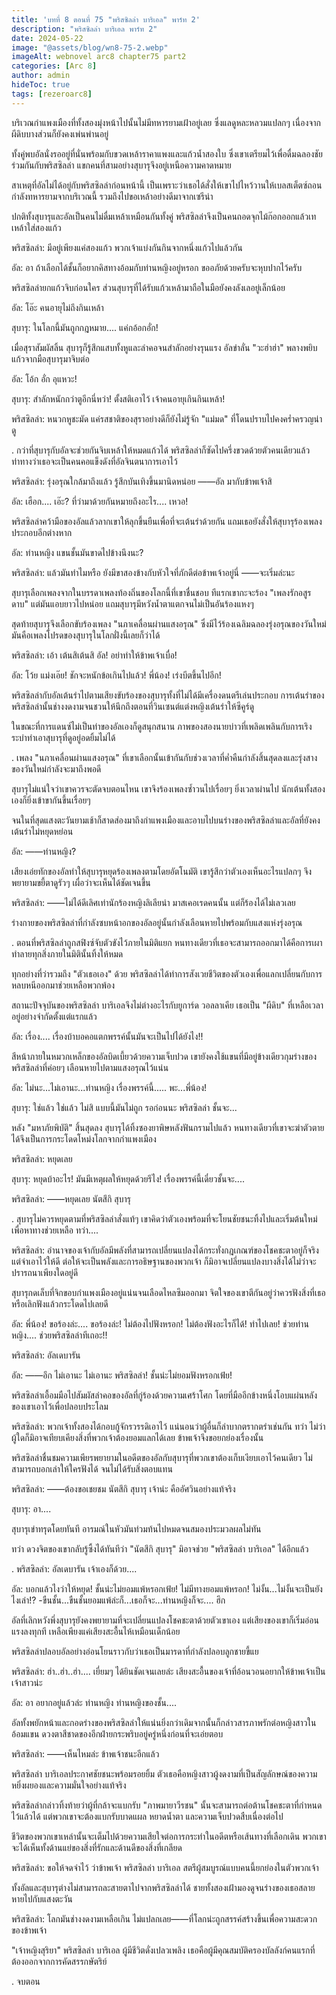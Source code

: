 ```yaml
---
title: 'บทที่ 8 ตอนที่ 75 "พริสซิลล่า บาริเอล" พาร์ท 2'
description: "พริสซิลล่า บาริเอล พาร์ท 2"
date: 2024-05-22
image: "@assets/blog/wn8-75-2.webp"
imageAlt: webnovel arc8 chapter75 part2
categories: [Arc 8]
author: admin
hideToc: true
tags: [rezeroarc8]
---
```


บริเวณกำแพงเมืองที่ทั้งสองมุ่งหน้าไปนั้นไม่มีทหารยามเฝ้าอยู่เลย ซึ่งแลดูหละหลวมแปลกๆ เนื่องจากผีดิบบางส่วนก็ยังคงเพ่นพ่านอยู่

ทั้งคู่พบอัลนั่งรออยู่ที่นั่นพร้อมกับขวดเหล้าราคาแพงและแก้วน้ำสองใบ ซึ่งเขาเตรียมไว้เพื่อดื่มฉลองชัยร่วมกันกับพริสซิลล่า แขกคนที่สามอย่างสุบารุจึงอยู่เหนือความคาดหมาย

สาเหตุที่อัลไม่ได้อยู่กับพริสซิลล่าก่อนหน้านี้ เป็นเพราะว่าเธอได้สั่งให้เขาไปไหว้วานให้เบลสเต็ตซ์ถอนกำลังทหารยามจากบริเวณนี้ รวมถึงไปขอเหล้าอย่างดีมาจากเซรีน่า

ปกติทั้งสุบารุและอัลเป็นคนไม่ดื่มเหล้าเหมือนกันทั้งคู่ พริสซิลล่าจึงเป็นคนถอดจุกไม้ก๊อกออกแล้วเทเหล้าใส่สองแก้ว

พริสซิลล่า: มีอยู่เพียงแค่สองแก้ว พวกเจ้าแบ่งกันกินจากหนึ่งแก้วไปแล้วกัน

อัล: อา ถ้าเลือกได้ชั้นก็อยากคิสทางอ้อมกับท่านหญิงอยู่หรอก ขออภัยด้วยครับจะหุบปากไว้ครับ

พริสซิลล่ายกแก้วจิบก่อนใคร ส่วนสุบารุที่ได้รับแก้วเหล้ามาถือในมือยังคงลังเลอยู่เล็กน้อย

อัล: โอ๊ะ คนอายุไม่ถึงกินเหล้า

สุบารุ: ในโลกนี้มันถูกกฎหมาย.... แค่กอ้อกอั่ก!

เมื่อสุราสัมผัสลิ้น สุบารุก็รู้สึกแสบทั้งหูและลำคอจนสำลักอย่างรุนแรง อัลขำลั่น "วะฮ่าฮ่า" พลางพยิบแก้วจากมือสุบารุมาจิบต่อ

อัล: โอ้ก อั่ก อุแหวะ!

สุบารุ: สำลักหนักกว่าตูอีกนี่หว่า! ตั้งสติเอาไว้ เจ้าคนอายุเกินกินเหล้า!

พริสซิลล่า: หนวกหูชะมัด แค่รสชาติของสุราอย่างดีก็ยังไม่รู้จัก "แม่มด" ที่โดนปราบไปคงคร่ำครวญน่าดู

.
กว่าที่สุบารุกับอัลจะช่วยกันจิบเหล้าให้หมดแก้วได้ พริสซิลล่าก็ซัดไปครึ่งขวดด้วยตัวคนเดียวแล้ว ท่าทางว่าเธอจะเป็นคนคอแข็งดังที่อัลจินตนาการเอาไว้

พริสซิลล่า: รุ่งอรุณใกล้มาถึงแล้ว รู้สึกบันเทิงขึ้นมานิดหน่อย ――อัล มากับข้าพเจ้าสิ

อัล: เฮือก.... เอ๊ะ? ที่ว่ามาด้วยกันหมายถึงอะไร.... เหวอ!

พริสซิลล่าคว้ามือของอัลแล้วลากเขาให้ลุกขึ้นยืนเพื่อที่จะเต้นรำด้วยกัน แถมเธอยังสั่งให้สุบารุร้องเพลงประกอบอีกต่างหาก

อัล: ท่านหญิง แขนชั้นมันขาดไปข้างนึงนะ?

พริสซิลล่า: แล้วมันทำไมหรือ ยังมีขาสองข้างกับหัวใจที่ภักดีต่อข้าพเจ้าอยู่นี่ ――จะเริ่มล่ะนะ

สุบารุเลือกเพลงจากในบรรดาเพลงท้องถิ่นของโลกนี้ที่เขาชื่นชอบ ทีแรกเขากะจะร้อง "เพลงรักอสูรดาบ" แต่มันแอบยาวไปหน่อย แถมสุบารุมีหวังน้ำตาแตกจนไม่เป็นอันร้องแหงๆ

สุดท้ายสุบารุจึงเลือกขับร้องเพลง "นภาเคลื่อนผ่านแสงอรุณ" ซึ่งมีไว้ร้องเฉลิมฉลองรุ่งอรุณของวันใหม่ มันคือเพลงโปรดของสุบารุในโลกฝั่งนี้เลยก็ว่าได้

พริสซิลล่า: เอ้า เต้นสิเต้นสิ อัล! อย่าทำให้ข้าพเจ้าเบื่อ!

อัล: โว้ย แม่งเอ๊ย! ชักจะหนักข้อเกินไปแล้ว! พี่น้อง! เร่งบีตขึ้นไปอีก!

พริสซิลล่ากับอัลเต้นรำไปตามเสียงขับร้องของสุบารุทั้งที่ไม่ได้มีเครื่องดนตรีเล่นประกอบ การเต้นรำของพริสซิลล่านั้นช่างงดงามจนชวนให้นึกถึงตอนที่วินเซนต์แต่งหญิงเต้นรำให้ซีคูร์ดู

ในขณะที่การแดนซ์ไม่เป็นท่าของอัลเองก็ดูสนุกสนาน ภาพของสองนายบ่าวที่เพลิดเพลินกับการเริงระบำทำเอาสุบารุที่ดูอยู่อดยิ้มไม่ได้

.
เพลง "นภาเคลื่อนผ่านแสงอรุณ" ที่เขาเลือกนั้นเข้ากันกับช่วงเวลาที่ค่ำคืนกำลังสิ้นสุดลงและรุ่งสางของวันใหม่กำลังจะมาถึงพอดี

สุบารุไม่แน่ใจว่าเขาควรจะตัดจบตอนไหน เขาจึงร้องเพลงซ้ำวนไปเรื่อยๆ ยิ่งเวลาผ่านไป นักเต้นทั้งสองเองก็ยิ่งเข้าขากันขึ้นเรื่อยๆ

จนในที่สุดแสงตะวันยามเช้าก็สาดส่องมาถึงกำแพงเมืองและอาบไปบนร่างของพริสซิลล่าและอัลที่ยังคงเต้นรำไม่หยุดหย่อน

อัล: ――ท่านหญิง?

เสียงเอ่ยทักของอัลทำให้สุบารุหยุดร้องเพลงตามโดยอัตโนมัติ เขารู้สึกว่าตัวเองเห็นอะไรแปลกๆ จึงพยายามขยี้ตาดูรัวๆ เผื่อว่าจะเห็นได้ชัดเจนขึ้น

พริสซิลล่า: ――ไม่ได้ดีเลิศเท่านักร้องหญิงลิเลียน่า มาสเคอเรดคนนั้น แต่ก็ร้องได้ไม่เลวเลย

ร่างกายของพริสซิลล่าที่กำลังซบหน้าอกของอัลอยู่นั้นกำลังเลือนหายไปพร้อมกับแสงแห่งรุ่งอรุณ

.
ตอนที่พริสซิลล่าถูกสฟิงซ์จับตัวขังไว้ภายในมิติแยก หนทางเดียวที่เธอจะสามารถออกมาได้คือการเผาทำลายทุกสิ่งภายในมิตินั้นทิ้งให้หมด

ทุกอย่างที่ว่ารวมถึง "ตัวเธอเอง" ด้วย พริสซิลล่าได้ทำการสังเวยชีวิตของตัวเองเพื่อแลกเปลี่ยนกับการหลบหนีออกมาช่วยเหลือพวกพ้อง

สถานะปัจจุบันของพริสซิลล่า บาริเอลจึงไม่ต่างอะไรกับยูการ์ด วอลลาเคีย เธอเป็น "ผีดิบ" ที่เหลือเวลาอยู่อย่างจำกัดตั้งแต่แรกแล้ว

อัล: เรื่อง.... เรื่องบ้าบอคอแตกพรรค์นั้นมันจะเป็นไปได้ยังไง!!

สีหน้าภายในหมวกเหล็กของอัลบิดเบี้ยวด้วยความเจ็บปวด เขายังคงใช้แขนที่มีอยู่ข้างเดียวกุมร่างของพริสซิลล่าที่ค่อยๆ เลือนหายไปตามแสงอรุณไว้แน่น

อัล: ไม่นะ...ไม่เอานะ...ท่านหญิง เรื่องพรรค์นี้..... พะ...พี่น้อง!

สุบารุ: ใช่แล้ว ใช่แล้ว ไม่สิ แบบนี้มันไม่ถูก รอก่อนนะ พริสซิลล่า ชั้นจะ...

หลัง "มหาภัยพิบัติ" สิ้นสุดลง สุบารุได้ทิ้งซองยาพิษหลังฟันกรามไปแล้ว หนทางเดียวที่เขาจะฆ่าตัวตายได้จึงเป็นการกระโดดโหม่งโลกจากกำแพงเมือง

พริสซิลล่า: หยุดเลย

สุบารุ: หยุดบ้าอะไร! มันมีเหตุผลให้หยุดด้วยรึไง! เรื่องพรรค์นี้เดี๋ยวชั้นจะ....

พริสซิลล่า: ――หยุดเลย นัตสึกิ สุบารุ

.
สุบารุไม่ควรหยุดตามที่พริสซิลล่าสั่งแท้ๆ เขาคิดว่าตัวเองพร้อมที่จะโยนชัยชนะทิ้งไปและเริ่มต้นใหม่เพื่อหาทางช่วยเหลือ ทว่า....

พริสซิลล่า: อำนาจของเจ้ากับอัลมีพลังที่สามารถเปลี่ยนแปลงได้กระทั่งกฎเกณฑ์ของโชคชะตาอยู่ก็จริง แต่จำเอาไว้ให้ดี ต่อให้จะเป็นพลังและการอธิษฐานของพวกเจ้า ก็มิอาจเปลี่ยนแปลงบางสิ่งได้ไม่ว่าจะปรารถนาเพียงใดอยู่ดี

สุบารุกดเล็บที่จิกขอบกำแพงเมืองอยู่แน่นจนเลือดไหลซึมออกมา จิตใจของเขาตีกันอยู่ว่าควรฟังสิ่งที่เธอหรือเลิกฟังแล้วกระโดดไปเลยดี

อัล: พี่น้อง! ขอร้องล่ะ.... ขอร้องล่ะ! ไม่ต้องไปฟังหรอก! ไม่ต้องฟังอะไรก็ได้! ทำไปเลย! ช่วยท่านหญิง.... ช่วยพริสซิลล่าทีเถอะ!!

พริสซิลล่า: อัลเดบารัน

อัล: ――อึก ไม่เอานะ ไม่เอานะ พริสซิลล่า! ชั้นน่ะไม่ยอมฟังหรอกเฟ้ย!

พริสซิลล่าเอื้อมมือไปสัมผัสลำคอของอัลที่กู่ร้องด้วยความเศร้าโศก โดยที่มืออีกข้างหนึ่งโอบแผ่นหลังของเขาเอาไว้เพื่อปลอบประโลม

พริสซิลล่า: พวกเจ้าทั้งสองได้กอบกู้จักรวรรดิเอาไว้ แน่นอนว่าผู้อื่นก็ลำบากตรากตรำเช่นกัน ทว่า ไม่ว่าผู้ใดก็มิอาจเทียบเคียงสิ่งที่พวกเจ้าต้องยอมแลกได้เลย ข้าพเจ้าจึงขอยกย่องเรื่องนั้น

พริสซิลล่าชื่นชมความเพียรพยายามในอดีตของอัลกับสุบารุที่พวกเขาต้องเก็บเงียบเอาไว้คนเดียว ไม่สามารถบอกเล่าให้ใครฟังได้ จนไม่ได้รับสิ่งตอบแทน

พริสซิลล่า: ――ต้องขอเชยชม นัตสึกิ สุบารุ เจ้าน่ะ คืออัศวินอย่างแท้จริง

สุบารุ: อา....

สุบารุเข่าทรุดโดยทันที อารมณ์ในหัวมันท่วมท้นไปหมดจนสมองประมวลผลไม่ทัน

ทว่า ดวงจิตของเขากลับรู้ซึ้งได้ทันทีว่า "นัตสึกิ สุบารุ" มิอาจช่วย "พริสซิลล่า บาริเอล" ได้อีกแล้ว

.
พริสซิลล่า: อัลเดบารัน เจ้าเองก็ด้วย....

อัล: บอกแล้วไงว่าให้หยุด! ชั้นน่ะไม่ยอมแพ้หรอกเฟ้ย! ไม่มีทางยอมแพ้หรอก! ไม่งั้น...ไม่งั้นจะเป็นยังไงเล่า!? -ขืนชั้น...ขืนชั้นยอมแพ้ล่ะก็...เธอก็จะ...ท่านหญิงก็จะ.... ฮึก

อัลที่เลิกหวังพึ่งสุบารุยังคงพยายามที่จะเปลี่ยนแปลงโชคชะตาด้วยตัวเขาเอง แต่เสียงของเขาก็เริ่มอ่อนแรงลงทุกที เหลือเพียงแค่เสียงสะอื้นไห้เหมือนเด็กน้อย

พริสซิลล่าปลอบอัลอย่างอ่อนโยนราวกับว่าเธอเป็นมารดาที่กำลังปลอบลูกชายขี้แย

พริสซิลล่า: ฮ่า..ฮ่า..ฮ่า.... เยี่ยมๆ ได้ยินชัดเจนเลยล่ะ เสียงสะอื้นของเจ้าที่อ้อนวอนอยากให้ข้าพเจ้าเป็นเจ้าสาวน่ะ

อัล: อา อยากอยู่แล้วล่ะ ท่านหญิง ท่านหญิงของชั้น....

อัลทั้งพยักหน้าและกอดร่างของพริสซิลล่าให้แน่นยิ่งกว่าเดิมจากนั้นก็กล่าวสารภาพรักต่อหญิงสาวในอ้อมแขน ดวงตาสีชาดของอีกฝ่ายกระพริบอยู่ครู่หนึ่งก่อนที่จะเอ่ยตอบ

พริสซิลล่า: ――เห็นไหมล่ะ ข้าพเจ้าชนะอีกแล้ว

พริสซิลล่า บาริเอลประกาศชัยชนะพร้อมรอยยิ้ม ตัวเธอคือหญิงสาวผู้งดงามที่เป็นสัญลักษณ์ของความหยิ่งผยองและความมั่นใจอย่างแท้จริง

พริสซิลล่ากล่าวทิ้งท้ายว่าผู้ที่กล้าจะแบกรับ "ภาพมายาวีรชน" นั้นจะสามารถต่อต้านโชคชะตาที่กำหนดไว้แล้วได้ แต่พวกเขาจะต้องแบกรับบาดแผล หยาดน้ำตา และความเจ็บปวดสืบเนื่องต่อไป

ชีวิตของพวกเขาเหล่านั้นจะเต็มไปด้วยความเสียใจต่อการกระทำในอดีตหรือเส้นทางที่เลือกเดิน พวกเขาจะได้เห็นทั้งด้านแย่ของสิ่งที่รักและด้านดีของสิ่งที่เกลียด

พริสซิลล่า: ขอให้จดจำไว้ ว่าข้าพเจ้า พริสซิลล่า บาริเอล สตรีผู้สมบูรณ์แบบคนนี้ยกย่องในตัวพวกเจ้า

ทั้งอัลและสุบารุต่างไม่สามารถละสายตาไปจากพริสซิลล่าได้ ชายทั้งสองเฝ้ามองดูจนร่างของเธอสลายหายไปกับแสงตะวัน

พริสซิลล่า: โลกมันช่างงดงามเหลือเกิน ไม่แปลกเลย――ที่โลกน่ะถูกสรรค์สร้างขึ้นเพื่อความสะดวกของข้าพเจ้า

"เจ้าหญิงสุริยา" พริสซิลล่า บาริเอล ผู้มีชีวิตดั่งเปลวเพลิง เธอคือผู้มีคุณสมบัติครองบัลลังก์คนแรกที่ต้องออกจากการคัดสรรกษัตริย์

.
จบตอน